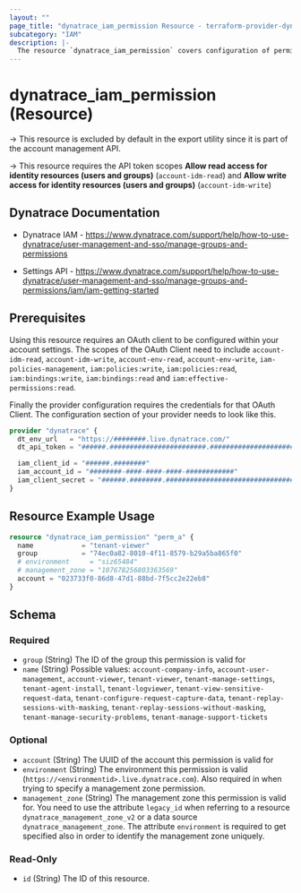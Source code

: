 ```yaml
---
layout: ""
page_title: "dynatrace_iam_permission Resource - terraform-provider-dynatrace"
subcategory: "IAM"
description: |-
  The resource `dynatrace_iam_permission` covers configuration of permissions for user groups via Account Management API for SaaS Accounts
---
```


# dynatrace_iam_permission (Resource)

-> This resource is excluded by default in the export utility since it is part of the account management API.

-> This resource requires the API token scopes **Allow read access for identity resources (users and groups)** (`account-idm-read`) and **Allow write access for identity resources (users and groups)** (`account-idm-write`)

## Dynatrace Documentation

- Dynatrace IAM - https://www.dynatrace.com/support/help/how-to-use-dynatrace/user-management-and-sso/manage-groups-and-permissions

- Settings API - https://www.dynatrace.com/support/help/how-to-use-dynatrace/user-management-and-sso/manage-groups-and-permissions/iam/iam-getting-started

## Prerequisites

Using this resource requires an OAuth client to be configured within your account settings.
The scopes of the OAuth Client need to include `account-idm-read`, `account-idm-write`, `account-env-read`, `account-env-write`, `iam-policies-management`, `iam:policies:write`, `iam:policies:read`, `iam:bindings:write`, `iam:bindings:read` and `iam:effective-permissions:read`.

Finally the provider configuration requires the credentials for that OAuth Client.
The configuration section of your provider needs to look like this.
```terraform
provider "dynatrace" {
  dt_env_url   = "https://########.live.dynatrace.com/"
  dt_api_token = "######.########################.################################################################"  

  iam_client_id = "######.########"
  iam_account_id = "########-####-####-####-############"
  iam_client_secret = "######.########.################################################################"  
}
```

## Resource Example Usage

```terraform
resource "dynatrace_iam_permission" "perm_a" {
  name            = "tenant-viewer"
  group           = "74ec0a82-8010-4f11-8579-b29a5ba865f0"
  # environment     = "siz65484"
  # management_zone = "107678256803363569"
  account = "023733f0-86d8-47d1-88bd-7f5cc2e22eb8"
}

```

<!-- schema generated by tfplugindocs -->
## Schema

### Required

- `group` (String) The ID of the group this permission is valid for
- `name` (String) Possible values: `account-company-info`, `account-user-management`, `account-viewer`, `tenant-viewer`, `tenant-manage-settings`, `tenant-agent-install`, `tenant-logviewer`, `tenant-view-sensitive-request-data`, `tenant-configure-request-capture-data`, `tenant-replay-sessions-with-masking`, `tenant-replay-sessions-without-masking`, `tenant-manage-security-problems`, `tenant-manage-support-tickets`

### Optional

- `account` (String) The UUID of the account this permission is valid for
- `environment` (String) The environment this permission is valid (`https://<environmentid>.live.dynatrace.com`). Also required in when trying to specify a management zone permission.
- `management_zone` (String) The management zone this permission is valid for. You need to use the attribute `legacy_id` when referring to a resource `dynatrace_management_zone_v2` or a data source `dynatrace_management_zone`. The attribute `environment` is required to get specified also in order to identify the management zone uniquely.

### Read-Only

- `id` (String) The ID of this resource.
